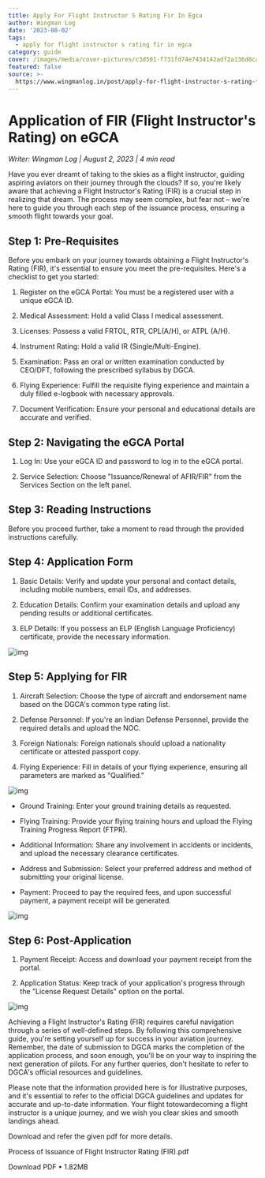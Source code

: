 ```yaml
---
title: Apply For Flight Instructor S Rating Fir In Egca
author: Wingman Log
date: '2023-08-02'
tags:
  - apply for flight instructor s rating fir in egca
category: guide
cover: /images/media/cover-pictures/c3d501-f731fd74e7434142adf2a136d8ca35c6-mv2-0631e41c.png
featured: false
source: >-
  https://www.wingmanlog.in/post/apply-for-flight-instructor-s-rating-fir-in-egca
---
```


# Application of FIR (Flight Instructor's Rating) on eGCA

*Writer: Wingman Log | August 2, 2023 | 4 min read*

Have you ever dreamt of taking to the skies as a flight instructor, guiding aspiring aviators on their journey through the clouds? If so, you're likely aware that achieving a Flight Instructor's Rating (FIR) is a crucial step in realizing that dream. The process may seem complex, but fear not – we're here to guide you through each step of the issuance process, ensuring a smooth flight towards your goal.

## Step 1: Pre-Requisites

Before you embark on your journey towards obtaining a Flight Instructor's Rating (FIR), it's essential to ensure you meet the pre-requisites. Here's a checklist to get you started:

1.  Register on the eGCA Portal: You must be a registered user with a unique eGCA ID.
    
2.  Medical Assessment: Hold a valid Class I medical assessment.
    
3.  Licenses: Possess a valid FRTOL, RTR, CPL(A/H), or ATPL (A/H).
    
4.  Instrument Rating: Hold a valid IR (Single/Multi-Engine).
    
5.  Examination: Pass an oral or written examination conducted by CEO/DFT, following the prescribed syllabus by DGCA.
    
6.  Flying Experience: Fulfill the requisite flying experience and maintain a duly filled e-logbook with necessary approvals.
    
7.  Document Verification: Ensure your personal and educational details are accurate and verified.

## Step 2: Navigating the eGCA Portal

1.  Log In: Use your eGCA ID and password to log in to the eGCA portal.
    
2.  Service Selection: Choose "Issuance/Renewal of AFIR/FIR" from the Services Section on the left panel.

## Step 3: Reading Instructions

Before you proceed further, take a moment to read through the provided instructions carefully.

## Step 4: Application Form

1.  Basic Details: Verify and update your personal and contact details, including mobile numbers, email IDs, and addresses.
    
2.  Education Details: Confirm your examination details and upload any pending results or additional certificates.
    
3.  ELP Details: If you possess an ELP (English Language Proficiency) certificate, provide the necessary information.

![img](/images/media/blog-media/c3d501-31a111a9114a4676ad484d149a66f265-mv2-2ff851f5.png)

## Step 5: Applying for FIR

1.  Aircraft Selection: Choose the type of aircraft and endorsement name based on the DGCA's common type rating list.
    
2.  Defense Personnel: If you're an Indian Defense Personnel, provide the required details and upload the NOC.
    
3.  Foreign Nationals: Foreign nationals should upload a nationality certificate or attested passport copy.
    
4.  Flying Experience: Fill in details of your flying experience, ensuring all parameters are marked as "Qualified."

![img](/images/media/blog-media/c3d501-adeffc1153664fa6826c53d53da1a44b-mv2-843ab354.png)

*   Ground Training: Enter your ground training details as requested.
    
*   Flying Training: Provide your flying training hours and upload the Flying Training Progress Report (FTPR).
    
*   Additional Information: Share any involvement in accidents or incidents, and upload the necessary clearance certificates.
    
*   Address and Submission: Select your preferred address and method of submitting your original license.
    
*   Payment: Proceed to pay the required fees, and upon successful payment, a payment receipt will be generated.

![img](/images/media/blog-media/c3d501-6d5dcaac86ff4942a18a2206cf968ef5-mv2-082f5a86.png)

## Step 6: Post-Application

1.  Payment Receipt: Access and download your payment receipt from the portal.
    
2.  Application Status: Keep track of your application's progress through the "License Request Details" option on the portal.

![img](/images/media/blog-media/c3d501-c1e5bfa0e2904702a13b87d2a6bfbe1e-mv2-2f835274.png)

Achieving a Flight Instructor's Rating (FIR) requires careful navigation through a series of well-defined steps. By following this comprehensive guide, you're setting yourself up for success in your aviation journey. Remember, the date of submission to DGCA marks the completion of the application process, and soon enough, you'll be on your way to inspiring the next generation of pilots. For any further queries, don't hesitate to refer to DGCA's official resources and guidelines.

Please note that the information provided here is for illustrative purposes, and it's essential to refer to the official DGCA guidelines and updates for accurate and up-to-date information. Your flight totowardecoming a flight instructor is a unique journey, and we wish you clear skies and smooth landings ahead.

Download and refer the given pdf for more details.

Process of Issuance of Flight Instructor Rating (FIR).pdf

Download PDF • 1.82MB
